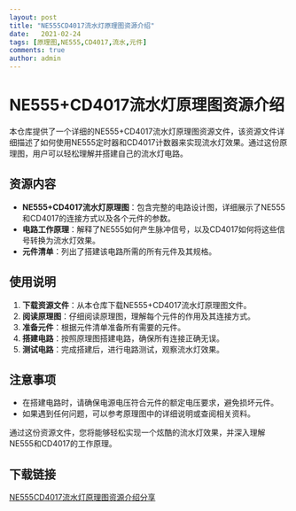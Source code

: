 ```yaml
---
layout: post
title: "NE555CD4017流水灯原理图资源介绍"
date:   2021-02-24
tags: [原理图,NE555,CD4017,流水,元件]
comments: true
author: admin
---
```

# NE555+CD4017流水灯原理图资源介绍

本仓库提供了一个详细的NE555+CD4017流水灯原理图资源文件，该资源文件详细描述了如何使用NE555定时器和CD4017计数器来实现流水灯效果。通过这份原理图，用户可以轻松理解并搭建自己的流水灯电路。

## 资源内容

- **NE555+CD4017流水灯原理图**：包含完整的电路设计图，详细展示了NE555和CD4017的连接方式以及各个元件的参数。
- **电路工作原理**：解释了NE555如何产生脉冲信号，以及CD4017如何将这些信号转换为流水灯效果。
- **元件清单**：列出了搭建该电路所需的所有元件及其规格。

## 使用说明

1. **下载资源文件**：从本仓库下载NE555+CD4017流水灯原理图文件。
2. **阅读原理图**：仔细阅读原理图，理解每个元件的作用及其连接方式。
3. **准备元件**：根据元件清单准备所有需要的元件。
4. **搭建电路**：按照原理图搭建电路，确保所有连接正确无误。
5. **测试电路**：完成搭建后，进行电路测试，观察流水灯效果。

## 注意事项

- 在搭建电路时，请确保电源电压符合元件的额定电压要求，避免损坏元件。
- 如果遇到任何问题，可以参考原理图中的详细说明或查阅相关资料。

通过这份资源文件，您将能够轻松实现一个炫酷的流水灯效果，并深入理解NE555和CD4017的工作原理。

## 下载链接

[NE555CD4017流水灯原理图资源介绍分享](https://pan.quark.cn/s/3e9bead66d9b)
